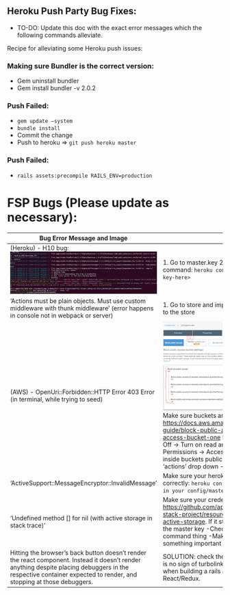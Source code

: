 ## Heroku Push Party Bug Fixes:

* TO-DO: Update this doc with the exact error messages which the following commands alleviate. 

Recipe for alleviating some Heroku push issues:

### Making sure Bundler is the correct version:

  - Gem uninstall bundler
  - Gem install bundler -v 2.0.2

### Push Failed:

  - `gem update —system`
  - `bundle install`
  - Commit the change 
  - Push to heroku  => `git push heroku master `

### Push Failed: 

- `rails assets:precompile RAILS_ENV=production`

# FSP Bugs (Please update as necessary):

|Bug Error Message and Image   |  How To Fix Bug  |
|---|---|
|  (Heroku) - H10 bug: ![h10](h10_error.png)|  1. Go to master.key 2. Copy key 3. Run the following command: `heroku config:set RAILS_MASRTER_KEY= <paste-key-here>` |
|  ‘Actions must be plain objects. Must use custom middleware with thunk middleware’ (error happens in console not in webpack or server)  | 1. Go to store and import thunk from ‘redux-thunk’ 2. Add it to the store  |
|   (AWS) -  OpenUri::Forbidden::HTTP Error 403 Error (in terminal, while trying to seed) |  ![How To](AWS_error_fix.png) Make sure buckets are all public https://docs.aws.amazon.com/AmazonS3/latest/user-guide/block-public-access-bucket.html#block-public-access-bucket-one Permissions -> Block Public Access -> Off -> Turn on read and write access for public buckets. Permissions -> Access Control List -> Finally, make items inside buckets public by selecting all -> selecting the ‘actions’ drop down -> and selecting ‘Make Public’ |
|‘ActiveSupport::MessageEncryptor::InvalidMessage’| Make sure your heroku environment variables are set up correctly: `heroku config:set RAILS_MASTER_KEY=whatever is in your config/master.key file` |
| ‘Undefined method [] for nil (with active storage in stack trace)’ | Make sure your credentials are set up correctly: https://github.com/appacademy/curriculum/tree/master/full-stack-project/resources/ActiveStorageDemo#setting-up-active-storage.  If it still doesn’t work: -Make sure to reset the master key  -Check storage.yml & credentials:Edit command thing -Make sure they’re not .gitignoring something important |
| Hitting the browser’s back button doesn’t render the react component. Instead it doesn’t render anything despite placing debuggers in the respective container expected to render, and stopping at those debuggers. | SOLUTION: check their ‘application.js’ and make sure there is no sign of turbolinks. Note: turbolinks should be skipped when building a rails app that uses front end routing / React/Redux. |
